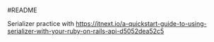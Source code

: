 #README

Serializer practice with https://itnext.io/a-quickstart-guide-to-using-serializer-with-your-ruby-on-rails-api-d5052dea52c5
